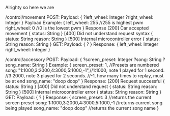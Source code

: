 Alrighty so here we are

/control/movement
    POST:
        Payload:
            {
                ?left_wheel: Integer
                ?right_wheel: Integer
            }
        Payload Example:
            {
                left_wheel: 255 //255 is highest pwm
                right_wheel: 0  //0 is the lowest pwm
            }
        Response
            [200] Car accepted movement
                {
                    status: String
                }
            [400] Did not understand request syntax
                {
                    status: String
                    reason: String 
                }
            [500] Internal microcontroller error
                {
                    status: String
                    reason: String
                }
    GET:
        Payload:
            {
                ?
            }
        Response:
            {
                left_wheel: Integer
                right_wheel: Integer
            }

/control/accessory
    POST:
        Payload:
            {
                ?screen_preset: Integer
                ?song: String
                ?song_name: String
            }
        Example:
            {
                screen_preset: 1,                      //Presets are numbered
                song: "1:1000,3:2000,4:3000,5:1000,-1",//1:1000, note 1 played for 1 second.
                                                       //3:2000, note 3 played for 2 seconds. 
                                                       //-1, how many times to replay, must be at end
                song_name: "doop doop"
            }
        Response:
            [200] Request successful
                {
                    status: String
                }
            [400] Did not understand request
                {
                    status: String
                    reason: String
                }
            [500] Internal microcontroller error
                {
                    status: String
                    reason: String
                }
    GET:
        Payload:
            {
                ?
            }
        Response:
            {
                screen_preset: 3                        //returns the current screen preset
                song: 1:1000,3:2000,4:3000,5:1000,-1    //returns current song being played
                song_name: "doop doop"                  //returns the current song name
            }
    
        

    
